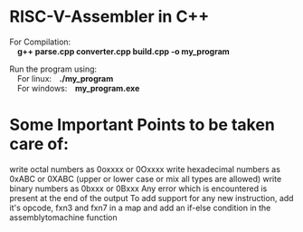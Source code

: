 # RISC-V-Assembler in C++

For Compilation:  
&emsp;**g++ parse.cpp converter.cpp build.cpp -o my_program**  

Run the program using:  
&emsp;For linux:&emsp;**./my_program**  
&emsp;For windows:&emsp;**my_program.exe**  

# Some Important Points to be taken care of: 
  write octal numbers as 0oxxxx or 0Oxxxx
  write hexadecimal numbers as 0xABC or 0XABC (upper or lower case or mix all types are allowed)
  write binary numbers as 0bxxx or 0Bxxx
  Any error which is encountered is present at the end of the output
  To add support for any new instruction, add it's opcode, fxn3 and fxn7 in a map and add an if-else condition in the assemblytomachine function

